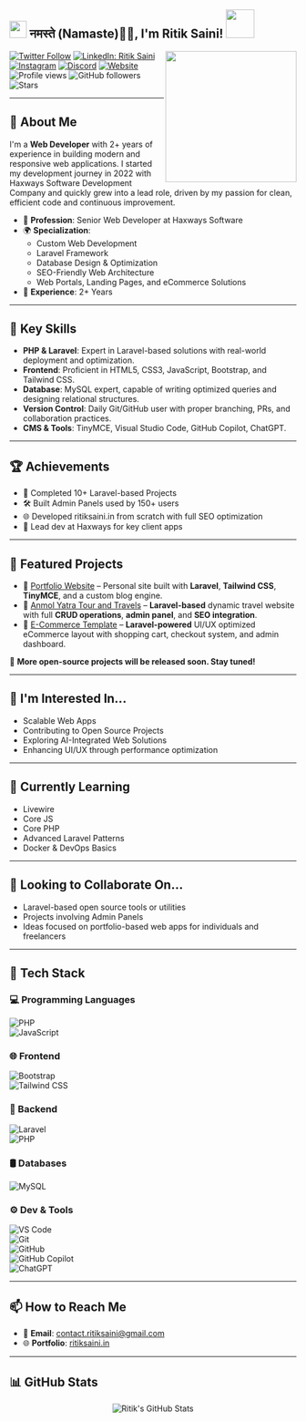 <h2><img src="https://emojis.slackmojis.com/emojis/images/1531849430/4246/blob-sunglasses.gif?1531849430" width="30"/> नमस्ते (Namaste)🙏🏻, I'm Ritik Saini! <img src="https://media.giphy.com/media/12oufCB0MyZ1Go/giphy.gif" width="50"></h2>
<img align='right' src="https://media.giphy.com/media/M9gbBd9nbDrOTu1Mqx/giphy.gif" width="230">

[![Twitter Follow](https://img.shields.io/twitter/follow/mr_ritik_saini_?label=Follow)](https://twitter.com/intent/follow?screen_name=mr_ritik_saini_)
[![LinkedIn: Ritik Saini](https://img.shields.io/badge/LinkedIn-Ritik%20Saini-blue?style=flat-square&logo=linkedin&logoColor=white)](https://www.linkedin.com/in/ritik-saini-web-developer/)
[![Instagram](https://img.shields.io/badge/Instagram-E4405F?style=flat&logo=instagram&logoColor=white)](https://www.instagram.com/mr._ritik_saini_/)
[![Discord](https://img.shields.io/badge/Discord-5865F2?style=flat&logo=discord&logoColor=white)](https://discord.com/users/930532968487845928)
[![Website](https://img.shields.io/badge/Website-46a2f1.svg?style=flat-square&logo=Google-Chrome&logoColor=white)](https://ritiksaini.in/)
![Profile views](https://komarev.com/ghpvc/?username=codewithritiksaini&color=blue)
![GitHub followers](https://img.shields.io/github/followers/codewithritiksaini?label=Followers&style=social)
![Stars](https://img.shields.io/github/stars/codewithritiksaini?style=social)

---

## 🚀 About Me

I'm a **Web Developer** with 2+ years of experience in building modern and responsive web applications. I started my development journey in 2022 with Haxways Software Development Company and quickly grew into a lead role, driven by my passion for clean, efficient code and continuous improvement.

- 💼 **Profession**: Senior Web Developer at Haxways Software  
- 🌍 **Specialization**:  
  - Custom Web Development  
  - Laravel Framework  
  - Database Design & Optimization  
  - SEO-Friendly Web Architecture  
  - Web Portals, Landing Pages, and eCommerce Solutions  
- 🎯 **Experience**: 2+ Years  

---

## 🔧 Key Skills

- **PHP & Laravel**: Expert in Laravel-based solutions with real-world deployment and optimization.
- **Frontend**: Proficient in HTML5, CSS3, JavaScript, Bootstrap, and Tailwind CSS.
- **Database**: MySQL expert, capable of writing optimized queries and designing relational structures.
- **Version Control**: Daily Git/GitHub user with proper branching, PRs, and collaboration practices.
- **CMS & Tools**: TinyMCE, Visual Studio Code, GitHub Copilot, ChatGPT.

---

## 🏆 Achievements

- 🥇 Completed 10+ Laravel-based Projects  
- 🛠️ Built Admin Panels used by 150+ users  
- 🌐 Developed ritiksaini.in from scratch with full SEO optimization  
- 🧠 Lead dev at Haxways for key client apps

---

## 📌 Featured Projects

- 🔗 [Portfolio Website](https://ritiksaini.in) – Personal site built with **Laravel**, **Tailwind CSS**, **TinyMCE**, and a custom blog engine.
- 🧭 [Anmol Yatra Tour and Travels](https://anmolyatra.com/) – **Laravel-based** dynamic travel website with full **CRUD operations**, **admin panel**, and **SEO integration**.
- 🛒 [E-Commerce Template](#) – **Laravel-powered** UI/UX optimized eCommerce layout with shopping cart, checkout system, and admin dashboard.

🚧 **More open-source projects will be released soon. Stay tuned!**

---

## 👀 I'm Interested In...

- Scalable Web Apps  
- Contributing to Open Source Projects  
- Exploring AI-Integrated Web Solutions  
- Enhancing UI/UX through performance optimization  

---

## 🌱 Currently Learning

- Livewire  
- Core JS  
- Core PHP  
- Advanced Laravel Patterns  
- Docker & DevOps Basics  

---

## 💞️ Looking to Collaborate On...

- Laravel-based open source tools or utilities  
- Projects involving Admin Panels  
- Ideas focused on portfolio-based web apps for individuals and freelancers  

---

## 🚀 Tech Stack

### 💻 Programming Languages  
![PHP](https://img.shields.io/badge/PHP-777BB4?style=flat&logo=php&logoColor=white)  
![JavaScript](https://img.shields.io/badge/JavaScript-F7DF1E?style=flat&logo=javascript&logoColor=black)

### 🌐 Frontend  
![Bootstrap](https://img.shields.io/badge/Bootstrap-7952B3?style=flat&logo=bootstrap&logoColor=white)  
![Tailwind CSS](https://img.shields.io/badge/TailwindCSS-38B2AC?style=flat&logo=tailwind-css&logoColor=white)

### 🧩 Backend  
![Laravel](https://img.shields.io/badge/Laravel-FF2D20?style=flat&logo=laravel&logoColor=white)  
![PHP](https://img.shields.io/badge/PHP-777BB4?style=flat&logo=php&logoColor=white)

### 🛢 Databases  
![MySQL](https://img.shields.io/badge/MySQL-4479A1?style=flat&logo=mysql&logoColor=white)

### ⚙️ Dev & Tools  
![VS Code](https://img.shields.io/badge/VS%20Code-007ACC?style=flat&logo=visual-studio-code&logoColor=white)  
![Git](https://img.shields.io/badge/Git-F05032?style=flat&logo=git&logoColor=white)  
![GitHub](https://img.shields.io/badge/GitHub-181717?style=flat&logo=github&logoColor=white)  
![GitHub Copilot](https://img.shields.io/badge/GitHub_Copilot-1DBF73?style=flat&logo=github&logoColor=white)  
![ChatGPT](https://img.shields.io/badge/ChatGPT-10A37F?style=flat&logo=openai&logoColor=white)

---

## 📫 How to Reach Me

- 📧 **Email**: [contact.ritiksaini@gmail.com](mailto:contact.ritiksaini@gmail.com)
- 🌐 **Portfolio**: [ritiksaini.in](https://ritiksaini.in)

---

## 📊 GitHub Stats

<div align="center">
  <img src="https://github-readme-stats.vercel.app/api?username=codewithritiksaini&show_icons=true&theme=radical" alt="Ritik's GitHub Stats" />
</div>

<meta name="keywords" content="Ritik Saini, ritiksaini, codewithritiksaini, laravel developer india, web developer india, ritiksaini.in, code with ritik saini, ritik saini github, portfolio ritik saini">
<meta name="description" content="Ritik Saini is a professional Laravel and Web Developer from India. View his portfolio, GitHub projects and connect on social media for updates and collaborations.">
